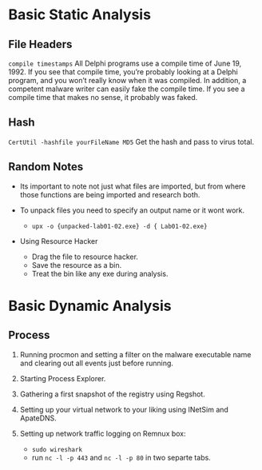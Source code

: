 # Basic Static Analysis
## File Headers
`compile timestamps` All Delphi programs use a compile time of June 19, 1992. If you see that compile time, you’re probably looking at a Delphi program, and you won’t really know when it was compiled. In addition, a competent malware writer can easily fake the compile time. If you see a compile time that makes no sense, it probably was faked.

## Hash
`CertUtil -hashfile yourFileName MD5` Get the hash and pass to virus total.

## Random Notes
- Its important to note not just what files are imported, but from where those functions are being imported and research both.

- To unpack files you need to specify an output name or it wont work.
    - `upx -o {unpacked-lab01-02.exe} -d { Lab01-02.exe}`

- Using Resource Hacker
    - Drag the file to resource hacker.
    - Save the resource as a bin.
    - Treat the bin like any exe during analysis.

# Basic Dynamic Analysis
## Process
1. Running procmon and setting a filter on the malware executable name and clearing out all events just before running.

2. Starting Process Explorer.

3. Gathering a first snapshot of the registry using Regshot.

4. Setting up your virtual network to your liking using INetSim and ApateDNS.

5. Setting up network traffic logging on Remnux box:
    - `sudo wireshark`
    - run `nc -l -p 443` and `nc -l -p 80` in two separte tabs.